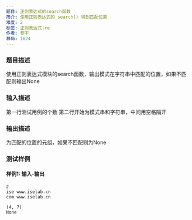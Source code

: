 ```yaml
---
题目: 正则表达式的search函数
简介: 使用正则表达式的 search() 得到匹配位置
难度: 2
标签: 正则表达式|re
作者: 黎宇
慕码: 1624
---
```


### 题目描述

使用正则表达式模块的search函数，输出模式在字符串中匹配的位置，如果不匹配则输出None

### 输入描述

第一行测试用例的个数
第二行开始为模式串和字符串，中间用空格隔开

### 输出描述

为匹配的位置的元组，如果不匹配则为None

### 测试样例

#### 样例1: 输入-输出

```
2
ise www.iselab.cn
com www.iselab.cn
```

```
(4, 7)
None
```

